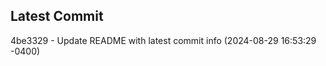 
## Latest Commit
4be3329 - Update README with latest commit info (2024-08-29 16:53:29 -0400) <Yunxi-Zhou>
